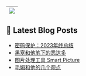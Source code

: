  <a href="https://github.com/anuraghazra/github-readme-stats"><img align="center" src="https://github-readme-stats.vercel.app/api/top-langs/?username=Usualminds&layout=compact&hide_border=true" /></a> |
| ------------- | 

## 📕 Latest Blog Posts
<!-- BLOG-POST-LIST:START -->
- [密码保护：2023年终总结](https://www.qjidea.com/2023_summary/)
- [黑塞和他笔下的悉达多](https://www.qjidea.com/heisai/)
- [图片处理工具 Smart Picture](https://www.qjidea.com/smart-picture/)
- [毛姆和他的几个观点](https://www.qjidea.com/maom-thinking/)
<!-- BLOG-POST-LIST:END -->
